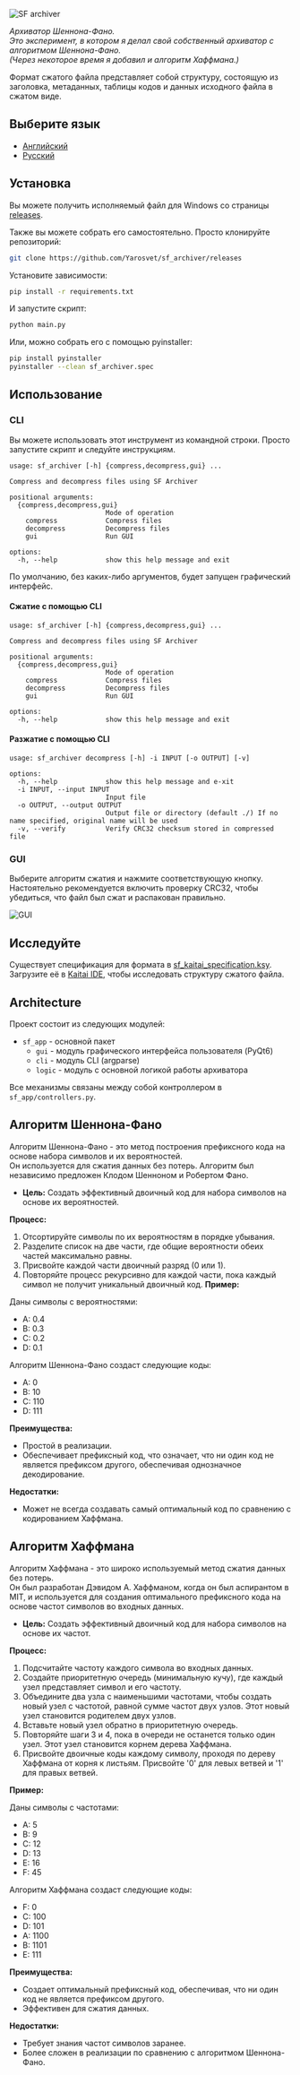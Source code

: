 ![SF archiver](sf_app/gui/img/sf_logo.png)

_Архиватор Шеннона-Фано. <br>
Это эксперимент, в котором я делал свой собственный архиватор с алгоритмом Шеннона-Фано.<br>
(Через некоторое время я добавил и алгоритм Хаффмана.)_

Формат сжатого файла представляет собой структуру, состоящую из заголовка, метаданных, таблицы кодов и данных исходного файла в сжатом виде.<br>

## Выберите язык

- [Английский](README.md)
- [Русский](README_ru.md)

## Установка

Вы можете получить исполняемый файл для Windows со
страницы [releases](https://github.com/Yarosvet/sf_archiver/releases).

Также вы можете собрать его самостоятельно. Просто клонируйте репозиторий:

```bash
git clone https://github.com/Yarosvet/sf_archiver/releases
```

Установите зависимости:

```bash
pip install -r requirements.txt
```

И запустите скрипт:

```bash
python main.py
```

Или, можно собрать его с помощью pyinstaller:

```bash
pip install pyinstaller
pyinstaller --clean sf_archiver.spec
```

## Использование

### CLI

Вы можете использовать этот инструмент из командной строки. Просто запустите скрипт и следуйте инструкциям.

```
usage: sf_archiver [-h] {compress,decompress,gui} ...

Compress and decompress files using SF Archiver

positional arguments:
  {compress,decompress,gui}
                        Mode of operation
    compress            Compress files
    decompress          Decompress files
    gui                 Run GUI

options:
  -h, --help            show this help message and exit
```

По умолчанию, без каких-либо аргументов, будет запущен графический интерфейс.

#### Сжатие с помощью CLI

```
usage: sf_archiver [-h] {compress,decompress,gui} ...

Compress and decompress files using SF Archiver

positional arguments:
  {compress,decompress,gui}
                        Mode of operation
    compress            Compress files
    decompress          Decompress files
    gui                 Run GUI

options:
  -h, --help            show this help message and exit
```

#### Разжатие с помощью CLI

```
usage: sf_archiver decompress [-h] -i INPUT [-o OUTPUT] [-v]

options:
  -h, --help            show this help message and e-xit
  -i INPUT, --input INPUT
                        Input file
  -o OUTPUT, --output OUTPUT
                        Output file or directory (default ./) If no name specified, original name will be used
  -v, --verify          Verify CRC32 checksum stored in compressed file
```

### GUI

Выберите алгоритм сжатия и нажмите соответствующую кнопку.<br>
Настоятельно рекомендуется включить проверку CRC32, чтобы убедиться, что файл был сжат и распакован правильно.

![GUI](screenshot.png)

## Исследуйте

Существует спецификация для формата в [sf_kaitai_specification.ksy](sf_kaitai_specification.ksy). Загрузите её
в [Kaitai IDE](https://ide.kaitai.io/), чтобы исследовать структуру сжатого файла.

## Architecture

Проект состоит из следующих модулей:

- `sf_app` - основной пакет
    - `gui` - модуль графического интерфейса пользователя (PyQt6)
    - `cli` - модуль CLI (argparse)
    - `logic` - модуль с основной логикой работы архиватора

Все механизмы связаны между собой контроллером в `sf_app/controllers.py`.

## Алгоритм Шеннона-Фано

Алгоритм Шеннона-Фано - это метод построения префиксного кода на основе набора символов и их вероятностей.<br>
Он используется для сжатия данных без потерь. Алгоритм был независимо предложен Клодом Шенноном и Робертом Фано.

- **Цель:** Создать эффективный двоичный код для набора символов на основе их вероятностей.

**Процесс:**

1. Отсортируйте символы по их вероятностям в порядке убывания.
2. Разделите список на две части, где общие вероятности обеих частей максимально равны.
3. Присвойте каждой части двоичный разряд (0 или 1).
4. Повторяйте процесс рекурсивно для каждой части, пока каждый символ не получит уникальный двоичный код.
   **Пример:**

Даны символы с вероятностями:

- A: 0.4
- B: 0.3
- C: 0.2
- D: 0.1

Алгоритм Шеннона-Фано создаст следующие коды:

- A: 0
- B: 10
- C: 110
- D: 111

**Преимущества:**

- Простой в реализации.
- Обеспечивает префиксный код, что означает, что ни один код не является префиксом другого, обеспечивая однозначное
  декодирование.

**Недостатки:**

- Может не всегда создавать самый оптимальный код по сравнению с кодированием Хаффмана.

## Алгоритм Хаффмана

Алгоритм Хаффмана - это широко используемый метод сжатия данных без потерь. <br>
Он был разработан Дэвидом А. Хаффманом, когда он был аспирантом в MIT, и используется для создания оптимального
префиксного кода на основе частот символов во входных данных.

- **Цель:** Создать эффективный двоичный код для набора символов на основе их частот.

**Процесс:**

1. Подсчитайте частоту каждого символа во входных данных.
2. Создайте приоритетную очередь (минимальную кучу), где каждый узел представляет символ и его частоту.
3. Объедините два узла с наименьшими частотами, чтобы создать новый узел с частотой, равной сумме частот двух узлов.
   Этот новый узел становится родителем двух узлов.
4. Вставьте новый узел обратно в приоритетную очередь.
5. Повторяйте шаги 3 и 4, пока в очереди не останется только один узел. Этот узел становится корнем дерева Хаффмана.
6. Присвойте двоичные коды каждому символу, проходя по дереву Хаффмана от корня к листьям. Присвойте '0' для левых
   ветвей и '1' для правых ветвей.

**Пример:**

Даны символы с частотами:

- A: 5
- B: 9
- C: 12
- D: 13
- E: 16
- F: 45

Алгоритм Хаффмана создаст следующие коды:

- F: 0
- C: 100
- D: 101
- A: 1100
- B: 1101
- E: 111

**Преимущества:**

- Создает оптимальный префиксный код, обеспечивая, что ни один код не является префиксом другого.
- Эффективен для сжатия данных.

**Недостатки:**

- Требует знания частот символов заранее.
- Более сложен в реализации по сравнению с алгоритмом Шеннона-Фано.
